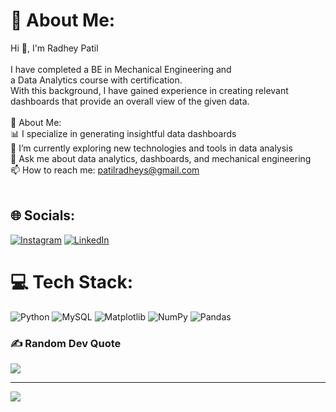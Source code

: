 
# 💫 About Me:
Hi 👋, I'm Radhey Patil<br><br>I have completed a BE in Mechanical Engineering and<br>a Data Analytics course with certification. <br>With this background, I have gained experience in creating relevant <br>dashboards that provide an overall view of the given data.<br><br>💫 About Me: <br>📊 I specialize in generating insightful data dashboards <br>🔧 I’m currently exploring new technologies and tools in data analysis <br>💬 Ask me about data analytics, dashboards, and mechanical engineering <br>📫 How to reach me: patilradheys@gmail.com<br><br>


## 🌐 Socials:
[![Instagram](https://img.shields.io/badge/Instagram-%23E4405F.svg?logo=Instagram&logoColor=white)](https://instagram.com/radheypatil_18) [![LinkedIn](https://img.shields.io/badge/LinkedIn-%230077B5.svg?logo=linkedin&logoColor=white)](https://linkedin.com/in/https://www.linkedin.com/in/radhey-patil/) 

# 💻 Tech Stack:
![Python](https://img.shields.io/badge/python-3670A0?style=for-the-badge&logo=python&logoColor=ffdd54) ![MySQL](https://img.shields.io/badge/mysql-4479A1.svg?style=for-the-badge&logo=mysql&logoColor=white) ![Matplotlib](https://img.shields.io/badge/Matplotlib-%23ffffff.svg?style=for-the-badge&logo=Matplotlib&logoColor=black) ![NumPy](https://img.shields.io/badge/numpy-%23013243.svg?style=for-the-badge&logo=numpy&logoColor=white) ![Pandas](https://img.shields.io/badge/pandas-%23150458.svg?style=for-the-badge&logo=pandas&logoColor=white)


### ✍️ Random Dev Quote
![](https://quotes-github-readme.vercel.app/api?type=horizontal&theme=radical)

---
[![](https://visitcount.itsvg.in/api?id=patilradhey&icon=0&color=0)](https://visitcount.itsvg.in)

<!-- Proudly created with GPRM ( https://gprm.itsvg.in ) -->

<!--
**patilradhey/patilradhey** is a ✨ _special_ ✨ repository because its `README.md` (this file) appears on your GitHub profile.

Here are some ideas to get you started:

- 🔭 I’m currently working on ...
- 🌱 I’m currently learning ...
- 👯 I’m looking to collaborate on ...
- 🤔 I’m looking for help with ...
- 💬 Ask me about ...
- 📫 How to reach me: ...
- 😄 Pronouns: ...
- ⚡ Fun fact: ...
-->

